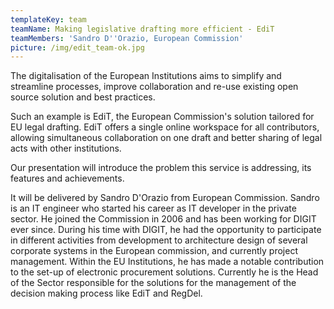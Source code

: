 ```yaml
---
templateKey: team
teamName: Making legislative drafting more efficient - EdiT
teamMembers: 'Sandro D''Orazio, European Commission'
picture: /img/edit_team-ok.jpg
---
```

The digitalisation of the European Institutions aims to simplify and streamline processes, improve collaboration and re-use existing open source solution and best practices.



Such an example is EdiT, the European Commission's solution tailored for EU legal drafting. EdiT offers a single online workspace for all contributors, allowing simultaneous collaboration on one draft and better sharing of legal acts with other institutions.



Our presentation will introduce the problem this service is addressing, its features and achievements.



It will be delivered by Sandro D'Orazio from European Commission. Sandro is an IT engineer who started his career as IT developer in the private sector. He joined the Commission in 2006 and has been working for DIGIT ever since. During his time with DIGIT, he had the opportunity to participate in different activities from development to architecture design of several corporate systems in the European commission, and currently project management. Within the EU Institutions, he has made a notable contribution to the set-up of electronic procurement solutions. Currently he is the Head of the Sector responsible for the solutions for the management of the decision making process like EdiT and RegDel.
